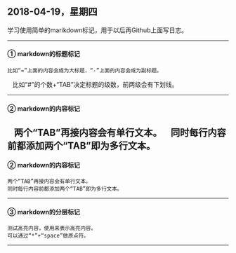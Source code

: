 ## 2018-04-19，星期四
  学习使用简单的marikdown标记，用于以后再Github上面写日志。

---

#### ① markdown的标题标记
    比如“=”上面的内容会成为大标题，“-”上面的内容会成为副标题。
    比如“#”的个数+“TAB”决定标题的级数，前两级会有下划线。
    
---

#### ② markdown的内容标记
    两个“TAB”再接内容会有单行文本。
    同时每行内容前都添加两个“TAB”即为多行文本。
   
---

#### ② markdown的内容标记
    两个“TAB”再接内容会有单行文本。
    同时每行内容前都添加两个“TAB”即为多行文本。
    
---

#### ③ markdown的分层标记
    测试高亮内容，使用来表示高亮内容。
    可以通过“*”+“space”做原点符。
    
---

    
